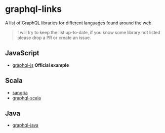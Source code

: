 # graphql-links

A list of GraphQL libraries for different languages found around the web. 

> I will try to keep the list up-to-date, if you know some library not listed please drop a PR or create an issue.

## JavaScript

- [graphql-js](https://github.com/graphql/graphql-js) **Official example**

## Scala

- [sangria](https://github.com/OlegIlyenko/sangria) 
- [graphql-scala](https://github.com/hjlarsson/graphql-scala)

## Java

- [graphql-java](https://github.com/andimarek/graphql-java)
